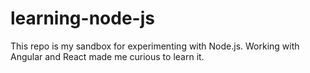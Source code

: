 # learning-node-js

This repo is my sandbox for experimenting with Node.js. Working with Angular and React made me curious to learn it. 
